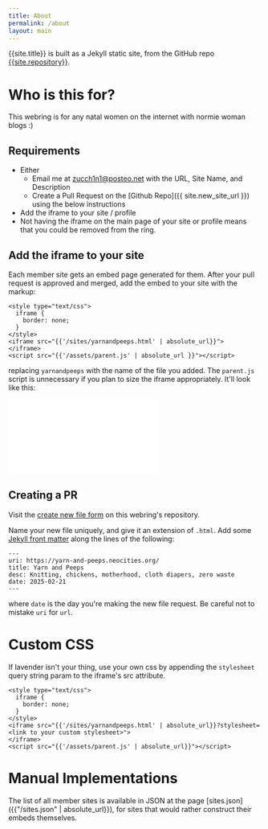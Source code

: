 ```yaml
---
title: About
permalink: /about
layout: main
---
```


{{site.title}} is built as a Jekyll static site, from the GitHub repo [{{site.repository}}]({{site.repository}}).

# Who is this for?

This webring is for any natal women on the internet with normie woman blogs :) 

## Requirements

- Either
  - Email me at [zucch1n1@posteo.net](mailto://zucch1n1@posteo.net) with the URL, Site Name, and Description
  - Create a Pull Request on the [Github Repo]({{ site.new_site_url }}) using the below instructions
- Add the iframe to your site / profile
- Not having the iframe on the main page of your site or profile means that you could be removed from the ring.

## Add the iframe to your site

Each member site gets an embed page generated for them. After your pull request is approved and merged, add the embed to your site with the markup:

```
<style type="text/css">
  iframe {
    border: none;
  }
</style>
<iframe src="{{'/sites/yarnandpeeps.html' | absolute_url}}">
</iframe>
<script src="{{'/assets/parent.js' | absolute_url }}"></script>
```

replacing `yarnandpeeps` with the name of the file you added. The `parent.js` script is unnecessary if you plan to size the iframe appropriately. It'll look like this:

<style type="text/css">
  iframe {
    border: none;
  }
</style>
<iframe src="{{'/sites/yarnandpeeps.html | absolute_url}}">
</iframe>
<script src="{{'/assets/parent.js' | absolute_url}}"></script>

## Creating a PR

Visit the [create new file form]({{site.new_site_url}}) on this webring's repository.

Name your new file uniquely, and give it an extension of `.html`. Add some [Jekyll front matter](https://jekyllrb.com/docs/front-matter/) along the lines of the following:

```
---
uri: https://yarn-and-peeps.neocities.org/
title: Yarn and Peeps
desc: Knitting, chickens, motherhood, cloth diapers, zero waste
date: 2025-02-21
---
```

where `date` is the day you're making the new file request. Be careful not to mistake `uri` for `url`.

# Custom CSS

If lavender isn't your thing, use your own css by appending the `stylesheet` query string param to the iframe's src attribute.

```
<style type="text/css">
  iframe {
    border: none;
  }
</style>
<iframe src="{{'/sites/yarnandpeeps.html' | absolute_url}}?stylesheet=<link to your custom stylesheet>">
</iframe>
<script src="{{'/assets/parent.js' | absolute_url}}"></script>
```

# Manual Implementations

The list of all member sites is available in JSON at the page [sites.json]({{"/sites.json" | absolute_url}}), for sites that would rather construct their embeds themselves.
